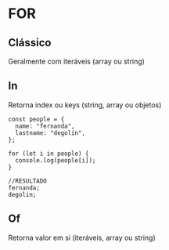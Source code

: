 # FOR

## Clássico

Geralmente com iteráveis (array ou string)

## In

Retorna index ou keys (string, array ou objetos)
```
const people = {
  name: "fernanda",
  lastname: "degolin",
};

for (let i in people) {
  console.log(people[i]);
}

//RESULTADO
fernanda;
degolin;
```

## Of

Retorna valor em si (iteráveis, array ou string)
